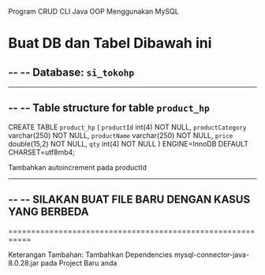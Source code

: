 
Program CRUD CLI Java OOP Menggunakan MySQL


Buat DB dan Tabel Dibawah ini
===========================================================

--
-- Database: `si_tokohp`
--

-- --------------------------------------------------------

--
-- Table structure for table `product_hp`
--

CREATE TABLE `product_hp` (
  `productId` int(4) NOT NULL,
  `productCategory` varchar(250) NOT NULL,
  `productName` varchar(250) NOT NULL,
  `price` double(15,2) NOT NULL,
  `qty` int(4) NOT NULL
) ENGINE=InnoDB DEFAULT CHARSET=utf8mb4;


Tambahkan autoincrement pada productId  

-- --------------------------------------------------------
 
--
-- SILAKAN BUAT FILE BARU DENGAN KASUS YANG BERBEDA
--
===========================================================


Keterangan Tambahan:
Tambahkan Dependencies mysql-connector-java-8.0.28.jar pada Project Baru anda
